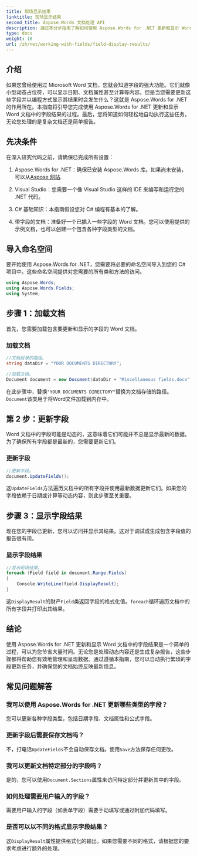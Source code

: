 ```yaml
---
title: 现场显示结果
linktitle: 现场显示结果
second_title: Aspose.Words 文档处理 API
description: 通过本分步指南了解如何使用 Aspose.Words for .NET 更新和显示 Word 文档中的字段结果。非常适合自动执行文档任务。
type: docs
weight: 10
url: /zh/net/working-with-fields/field-display-results/
---
```

## 介绍

如果您曾经使用过 Microsoft Word 文档，您就会知道字段的强大功能。它们就像小型动态占位符，可以显示日期、文档属性甚至计算等内容。但是当您需要更新这些字段并以编程方式显示其结果时会发生什么？这就是 Aspose.Words for .NET 的作用所在。本指南将引导您完成使用 Aspose.Words for .NET 更新和显示 Word 文档中的字段结果的过程。最后，您将知道如何轻松地自动执行这些任务，无论您处理的是复杂文档还是简单报告。

## 先决条件

在深入研究代码之前，请确保已完成所有设置：

1. Aspose.Words for .NET：确保已安装 Aspose.Words 库。如果尚未安装，可以从[Aspose 网站](https://releases.aspose.com/words/net/).

2. Visual Studio：您需要一个像 Visual Studio 这样的 IDE 来编写和运行您的 .NET 代码。

3. C# 基础知识：本指南假设您对 C# 编程有基本的了解。

4. 带字段的文档：准备好一个已插入一些字段的 Word 文档。您可以使用提供的示例文档，也可以创建一个包含各种字段类型的文档。

## 导入命名空间

要开始使用 Aspose.Words for .NET，您需要将必要的命名空间导入到您的 C# 项目中。这些命名空间提供对您需要的所有类和方法的访问。

```csharp
using Aspose.Words;
using Aspose.Words.Fields;
using System;
```

## 步骤 1：加载文档

首先，您需要加载包含要更新和显示的字段的 Word 文档。

### 加载文档

```csharp
//文档目录的路径。
string dataDir = "YOUR DOCUMENTS DIRECTORY";

//加载文档。
Document document = new Document(dataDir + "Miscellaneous fields.docx");
```

在此步骤中，替换`"YOUR DOCUMENTS DIRECTORY"`替换为文档存储的路径。`Document`该类用于将Word文件加载到内存中。

## 第 2 步：更新字段

Word 文档中的字段可能是动态的，这意味着它们可能并不总是显示最新的数据。为了确保所有字段都是最新的，您需要更新它们。

### 更新字段

```csharp
//更新字段。
document.UpdateFields();
```

这`UpdateFields`方法遍历文档中的所有字段并使用最新数据更新它们。如果您的字段依赖于日期或计算等动态内容，则此步骤至关重要。

## 步骤 3：显示字段结果

现在您的字段已更新，您可以访问并显示其结果。这对于调试或生成包含字段值的报告很有用。

### 显示字段结果

```csharp
//显示现场结果。
foreach (Field field in document.Range.Fields)
{
    Console.WriteLine(field.DisplayResult);
}
```

这`DisplayResult`的财产`Field`类返回字段的格式化值。`foreach`循环遍历文档中的所有字段并打印出其结果。

## 结论

使用 Aspose.Words for .NET 更新和显示 Word 文档中的字段结果是一个简单的过程，可以为您节省大量时间。无论您是处理动态内容还是生成复杂报告，这些步骤都将帮助您有效地管理和呈现数据。通过遵循本指南，您可以自动执行繁琐的字段更新任务，并确保您的文档始终反映最新信息。

## 常见问题解答

### 我可以使用 Aspose.Words for .NET 更新哪些类型的字段？  
您可以更新各种字段类型，包括日期字段、文档属性和公式字段。

### 更新字段后需要保存文档吗？  
不，打电话`UpdateFields`不会自动保存文档。使用`Save`方法保存任何更改。

### 我可以更新文档特定部分的字段吗？  
是的，您可以使用`Document.Sections`属性来访问特定部分并更新其中的字段。

### 如何处理需要用户输入的字段？  
需要用户输入的字段（如表单字段）需要手动填写或通过附加代码填写。

### 是否可以以不同的格式显示字段结果？  
这`DisplayResult`属性提供格式化的输出。如果您需要不同的格式，请根据您的要求考虑进行额外的处理。